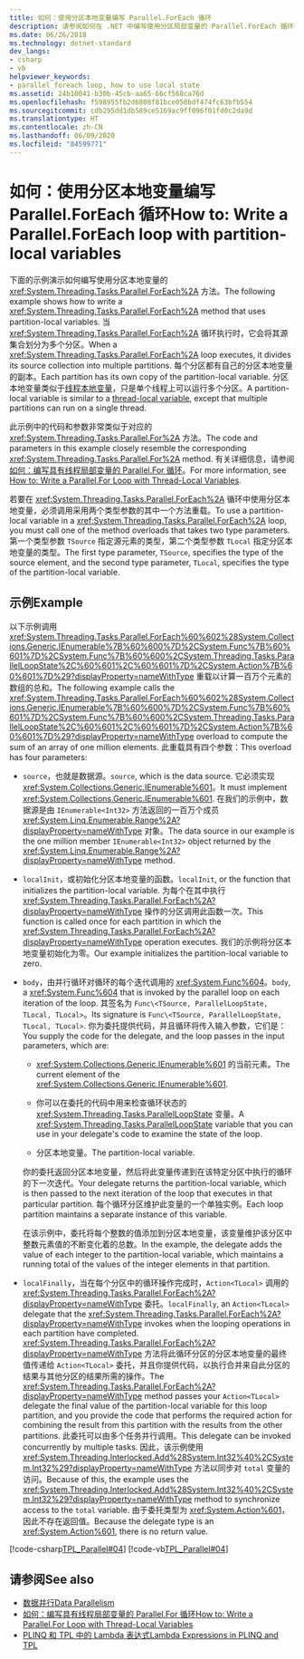 ```yaml
---
title: 如何：使用分区本地变量编写 Parallel.ForEach 循环
description: 请参阅如何在 .NET 中编写使用分区局部变量的 Parallel.ForEach 循环的示例。
ms.date: 06/26/2018
ms.technology: dotnet-standard
dev_langs:
- csharp
- vb
helpviewer_keywords:
- parallel foreach loop, how to use local state
ms.assetid: 24b10041-b30b-45cb-aa65-66cf568ca76d
ms.openlocfilehash: f598955fb2d6800f81bce050bdf474fc63bfb554
ms.sourcegitcommit: cdb295dd1db589ce5169ac9ff096f01fd0c2da9d
ms.translationtype: HT
ms.contentlocale: zh-CN
ms.lasthandoff: 06/09/2020
ms.locfileid: "84599771"
---
```

# <a name="how-to-write-a-parallelforeach-loop-with-partition-local-variables"></a><span data-ttu-id="51fdc-103">如何：使用分区本地变量编写 Parallel.ForEach 循环</span><span class="sxs-lookup"><span data-stu-id="51fdc-103">How to: Write a Parallel.ForEach loop with partition-local variables</span></span>

<span data-ttu-id="51fdc-104">下面的示例演示如何编写使用分区本地变量的 <xref:System.Threading.Tasks.Parallel.ForEach%2A> 方法。</span><span class="sxs-lookup"><span data-stu-id="51fdc-104">The following example shows how to write a <xref:System.Threading.Tasks.Parallel.ForEach%2A> method that uses partition-local variables.</span></span> <span data-ttu-id="51fdc-105">当 <xref:System.Threading.Tasks.Parallel.ForEach%2A> 循环执行时，它会将其源集合划分为多个分区。</span><span class="sxs-lookup"><span data-stu-id="51fdc-105">When a <xref:System.Threading.Tasks.Parallel.ForEach%2A> loop executes, it divides its source collection into multiple partitions.</span></span> <span data-ttu-id="51fdc-106">每个分区都有自己的分区本地变量的副本。</span><span class="sxs-lookup"><span data-stu-id="51fdc-106">Each partition has its own copy of the partition-local variable.</span></span> <span data-ttu-id="51fdc-107">分区本地变量类似于[线程本地变量](xref:System.Threading.ThreadLocal%601)，只是单个线程上可以运行多个分区。</span><span class="sxs-lookup"><span data-stu-id="51fdc-107">A partition-local variable is similar to a [thread-local variable](xref:System.Threading.ThreadLocal%601), except that multiple partitions can run on a single thread.</span></span>

<span data-ttu-id="51fdc-108">此示例中的代码和参数非常类似于对应的 <xref:System.Threading.Tasks.Parallel.For%2A> 方法。</span><span class="sxs-lookup"><span data-stu-id="51fdc-108">The code and parameters in this example closely resemble the corresponding <xref:System.Threading.Tasks.Parallel.For%2A> method.</span></span> <span data-ttu-id="51fdc-109">有关详细信息，请参阅[如何：编写具有线程局部变量的 Parallel.For 循环](how-to-write-a-parallel-for-loop-with-thread-local-variables.md)。</span><span class="sxs-lookup"><span data-stu-id="51fdc-109">For more information, see [How to: Write a Parallel.For Loop with Thread-Local Variables](how-to-write-a-parallel-for-loop-with-thread-local-variables.md).</span></span>

<span data-ttu-id="51fdc-110">若要在 <xref:System.Threading.Tasks.Parallel.ForEach%2A> 循环中使用分区本地变量，必须调用采用两个类型参数的其中一个方法重载。</span><span class="sxs-lookup"><span data-stu-id="51fdc-110">To use a partition-local variable in a <xref:System.Threading.Tasks.Parallel.ForEach%2A> loop, you must call one of the method overloads that takes two type parameters.</span></span> <span data-ttu-id="51fdc-111">第一个类型参数 `TSource` 指定源元素的类型，第二个类型参数 `TLocal` 指定分区本地变量的类型。</span><span class="sxs-lookup"><span data-stu-id="51fdc-111">The first type parameter, `TSource`, specifies the type of the source element, and the second type parameter, `TLocal`, specifies the type of the partition-local variable.</span></span>

## <a name="example"></a><span data-ttu-id="51fdc-112">示例</span><span class="sxs-lookup"><span data-stu-id="51fdc-112">Example</span></span>

<span data-ttu-id="51fdc-113">以下示例调用 <xref:System.Threading.Tasks.Parallel.ForEach%60%602%28System.Collections.Generic.IEnumerable%7B%60%600%7D%2CSystem.Func%7B%60%601%7D%2CSystem.Func%7B%60%600%2CSystem.Threading.Tasks.ParallelLoopState%2C%60%601%2C%60%601%7D%2CSystem.Action%7B%60%601%7D%29?displayProperty=nameWithType> 重载以计算一百万个元素的数组的总和。</span><span class="sxs-lookup"><span data-stu-id="51fdc-113">The following example calls the <xref:System.Threading.Tasks.Parallel.ForEach%60%602%28System.Collections.Generic.IEnumerable%7B%60%600%7D%2CSystem.Func%7B%60%601%7D%2CSystem.Func%7B%60%600%2CSystem.Threading.Tasks.ParallelLoopState%2C%60%601%2C%60%601%7D%2CSystem.Action%7B%60%601%7D%29?displayProperty=nameWithType> overload to compute the sum of an array of one million elements.</span></span> <span data-ttu-id="51fdc-114">此重载具有四个参数：</span><span class="sxs-lookup"><span data-stu-id="51fdc-114">This overload has four parameters:</span></span>

- <span data-ttu-id="51fdc-115">`source`，也就是数据源。</span><span class="sxs-lookup"><span data-stu-id="51fdc-115">`source`, which is the data source.</span></span> <span data-ttu-id="51fdc-116">它必须实现 <xref:System.Collections.Generic.IEnumerable%601>。</span><span class="sxs-lookup"><span data-stu-id="51fdc-116">It must implement <xref:System.Collections.Generic.IEnumerable%601>.</span></span> <span data-ttu-id="51fdc-117">在我们的示例中，数据源是由 `IEnumerable<Int32>` 方法返回的一百万个成员 <xref:System.Linq.Enumerable.Range%2A?displayProperty=nameWithType> 对象。</span><span class="sxs-lookup"><span data-stu-id="51fdc-117">The data source in our example is the one million member `IEnumerable<Int32>` object returned by the <xref:System.Linq.Enumerable.Range%2A?displayProperty=nameWithType> method.</span></span>

- <span data-ttu-id="51fdc-118">`localInit`，或初始化分区本地变量的函数。</span><span class="sxs-lookup"><span data-stu-id="51fdc-118">`localInit`, or the function that initializes the partition-local variable.</span></span> <span data-ttu-id="51fdc-119">为每个在其中执行 <xref:System.Threading.Tasks.Parallel.ForEach%2A?displayProperty=nameWithType> 操作的分区调用此函数一次。</span><span class="sxs-lookup"><span data-stu-id="51fdc-119">This function is called once for each partition in which the <xref:System.Threading.Tasks.Parallel.ForEach%2A?displayProperty=nameWithType> operation executes.</span></span> <span data-ttu-id="51fdc-120">我们的示例将分区本地变量初始化为零。</span><span class="sxs-lookup"><span data-stu-id="51fdc-120">Our example initializes the partition-local variable to zero.</span></span>

- <span data-ttu-id="51fdc-121">`body`，由并行循环对循环的每个迭代调用的 <xref:System.Func%604>。</span><span class="sxs-lookup"><span data-stu-id="51fdc-121">`body`, a <xref:System.Func%604> that is invoked by the parallel loop on each iteration of the loop.</span></span> <span data-ttu-id="51fdc-122">其签名为 `Func\<TSource, ParallelLoopState, TLocal, TLocal>`。</span><span class="sxs-lookup"><span data-stu-id="51fdc-122">Its signature is `Func\<TSource, ParallelLoopState, TLocal, TLocal>`.</span></span> <span data-ttu-id="51fdc-123">你为委托提供代码，并且循环将传入输入参数，它们是：</span><span class="sxs-lookup"><span data-stu-id="51fdc-123">You supply the code for the delegate, and the loop passes in the input parameters, which are:</span></span>

  - <span data-ttu-id="51fdc-124"><xref:System.Collections.Generic.IEnumerable%601> 的当前元素。</span><span class="sxs-lookup"><span data-stu-id="51fdc-124">The current element of the <xref:System.Collections.Generic.IEnumerable%601>.</span></span>

  - <span data-ttu-id="51fdc-125">你可以在委托的代码中用来检查循环状态的 <xref:System.Threading.Tasks.ParallelLoopState> 变量。</span><span class="sxs-lookup"><span data-stu-id="51fdc-125">A <xref:System.Threading.Tasks.ParallelLoopState> variable that you can use in your delegate's code to examine the state of the loop.</span></span>

  - <span data-ttu-id="51fdc-126">分区本地变量。</span><span class="sxs-lookup"><span data-stu-id="51fdc-126">The partition-local variable.</span></span>

  <span data-ttu-id="51fdc-127">你的委托返回分区本地变量，然后将此变量传递到在该特定分区中执行的循环的下一次迭代。</span><span class="sxs-lookup"><span data-stu-id="51fdc-127">Your delegate returns the partition-local variable, which is then passed to the next iteration of the loop that executes in that particular partition.</span></span> <span data-ttu-id="51fdc-128">每个循环分区维护此变量的一个单独实例。</span><span class="sxs-lookup"><span data-stu-id="51fdc-128">Each loop partition maintains a separate instance of this variable.</span></span>

  <span data-ttu-id="51fdc-129">在该示例中，委托将每个整数的值添加到分区本地变量，该变量维护该分区中整数元素值的不断变化着的总数。</span><span class="sxs-lookup"><span data-stu-id="51fdc-129">In the example, the delegate adds the value of each integer to the partition-local variable, which maintains a running total of the values of the integer elements in that partition.</span></span>

- <span data-ttu-id="51fdc-130">`localFinally`，当在每个分区中的循环操作完成时，`Action<TLocal>` 调用的 <xref:System.Threading.Tasks.Parallel.ForEach%2A?displayProperty=nameWithType> 委托。</span><span class="sxs-lookup"><span data-stu-id="51fdc-130">`localFinally`, an `Action<TLocal>` delegate that the <xref:System.Threading.Tasks.Parallel.ForEach%2A?displayProperty=nameWithType> invokes when the looping operations in each partition have completed.</span></span> <span data-ttu-id="51fdc-131"><xref:System.Threading.Tasks.Parallel.ForEach%2A?displayProperty=nameWithType> 方法将此循环分区的分区本地变量的最终值传递给 `Action<TLocal>` 委托，并且你提供代码，以执行合并来自此分区的结果与其他分区的结果所需的操作。</span><span class="sxs-lookup"><span data-stu-id="51fdc-131">The <xref:System.Threading.Tasks.Parallel.ForEach%2A?displayProperty=nameWithType> method passes your `Action<TLocal>` delegate the final value of the partition-local variable for this loop partition, and you provide the code that performs the required action for combining the result from this partition with the results from the other partitions.</span></span> <span data-ttu-id="51fdc-132">此委托可以由多个任务并行调用。</span><span class="sxs-lookup"><span data-stu-id="51fdc-132">This delegate can be invoked concurrently by multiple tasks.</span></span> <span data-ttu-id="51fdc-133">因此，该示例使用 <xref:System.Threading.Interlocked.Add%28System.Int32%40%2CSystem.Int32%29?displayProperty=nameWithType> 方法以同步对 `total` 变量的访问。</span><span class="sxs-lookup"><span data-stu-id="51fdc-133">Because of this, the example uses the <xref:System.Threading.Interlocked.Add%28System.Int32%40%2CSystem.Int32%29?displayProperty=nameWithType> method to synchronize access to the `total` variable.</span></span> <span data-ttu-id="51fdc-134">由于委托类型为 <xref:System.Action%601>，因此不存在返回值。</span><span class="sxs-lookup"><span data-stu-id="51fdc-134">Because the delegate type is an <xref:System.Action%601>, there is no return value.</span></span>

[!code-csharp[TPL_Parallel#04](../../../samples/snippets/csharp/VS_Snippets_Misc/tpl_parallel/cs/foreachthreadlocal.cs#04)]
[!code-vb[TPL_Parallel#04](../../../samples/snippets/visualbasic/VS_Snippets_Misc/tpl_parallel/vb/foreachthreadlocal.vb#04)]

## <a name="see-also"></a><span data-ttu-id="51fdc-135">请参阅</span><span class="sxs-lookup"><span data-stu-id="51fdc-135">See also</span></span>

- [<span data-ttu-id="51fdc-136">数据并行</span><span class="sxs-lookup"><span data-stu-id="51fdc-136">Data Parallelism</span></span>](data-parallelism-task-parallel-library.md)
- [<span data-ttu-id="51fdc-137">如何：编写具有线程局部变量的 Parallel.For 循环</span><span class="sxs-lookup"><span data-stu-id="51fdc-137">How to: Write a Parallel.For Loop with Thread-Local Variables</span></span>](how-to-write-a-parallel-for-loop-with-thread-local-variables.md)
- [<span data-ttu-id="51fdc-138">PLINQ 和 TPL 中的 Lambda 表达式</span><span class="sxs-lookup"><span data-stu-id="51fdc-138">Lambda Expressions in PLINQ and TPL</span></span>](lambda-expressions-in-plinq-and-tpl.md)
